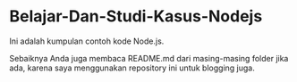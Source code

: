 # Belajar-Dan-Studi-Kasus-Nodejs
Ini adalah kumpulan contoh kode Node.js.

Sebaiknya Anda juga membaca README.md dari masing-masing folder jika ada, karena saya menggunakan repository ini untuk blogging juga.
